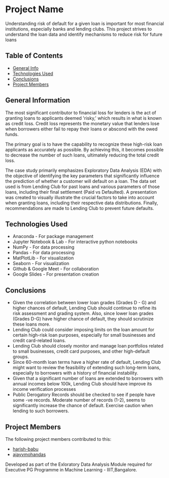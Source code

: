 # Project Name
Understanding risk of default for a given loan is important for most financial institutions, especially banks and lending clubs.  This project strives to understand the loan data and identify mechanisms to reduce risk for future loans


## Table of Contents
* [General Info](#general-information)
* [Technologies Used](#technologies-used)
* [Conclusions](#conclusions)
* [Project Members](#project-members)


## General Information
The most significant contributor to financial loss for lenders is the act of granting loans to applicants deemed 'risky,' which results in what is known as credit loss. Credit loss represents the monetary value that lenders lose when borrowers either fail to repay their loans or abscond with the owed funds.

The primary goal is to have the capability to recognize these high-risk loan applicants as accurately as possible. By achieving this, it becomes possible to decrease the number of such loans, ultimately reducing the total credit loss. 

The case study primarily emphasizes Exploratory Data Analysis (EDA) with the objective of identifying the key parameters that significantly influence the prediction of whether a customer will default on a loan. The data set used is from Lending Club for past loans and various parameters of those loans, including their final settlement (Paid vs Defaulted).  A presentation was created to visually illustrate the crucial factors to take into account when granting loans, including their respective data distributions.  Finally, recommendations are made to Lending Club to prevent future defaults. 


## Technologies Used
- Anaconda - For package management
- Jupyter Notebook & Lab - For interactive python notebooks
- NumPy - For data processing
- Pandas - For data processing
- MatPlotLib - For visualization
- Seaborn - For visualization
- Github & Google Meet - For collaboration
- Google Slides - For presentation creation


## Conclusions
- Given the correlation between lower loan grades (Grades D - G) and higher chances of default, Lending Club should continue to refine its risk assessment and grading system.  Also, since lower loan grades (Grades D-G) have higher chance of default, they should scrutinize these loans more.
- Lending Club could consider imposing limits on the loan amount for certain high-risk loan purposes, especially for small businesses and credit card-related loans.
- Lending Club should closely monitor and manage loan portfolios related to small businesses, credit card purposes, and other high-default groups. 
- Since 60-month loan terms have a higher rate of default, Lending Club might want to review the feasibility of extending such long-term loans, especially to borrowers with a history of financial instability.
- Given that a significant number of loans are extended to borrowers with annual incomes below 100k, Lending Club should have improve its income verification processes
- Public Derogatory Records should be checked to see if people have some -ve records.  Moderate number of records (1-2), seems to significantly increase the chance of default.  Exercise caution when lending to such borrowers.



## Project Members
The following project members contributed to this:

- [harish-babu](https://github.com/harish-babu)
- [ajayvmohandas](https://github.com/ajayvmohandas)


Developed as part of the Exloratory Data Analysis Module required for Executive PG Programme in Machine Learning - IIIT,Bangalore.

